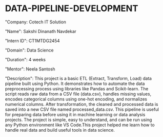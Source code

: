 # DATA-PIPELINE-DEVELOPMENT
"Company: Cotech IT Solution

"Name": Sakshi Dinanath Navdekar

"Intern ID": CT1MTDG2454

"Domain": Data Science

"Duration": 4 weeks

"Mentor": Neela Santosh

"Description": This project is a basic ETL (Extract, Transform, Load) data pipeline built using Python. It demonstrates how to automate the data preprocessing process using libraries like Pandas and Scikit-learn. The script reads raw data from a CSV file (data.csv), handles missing values, encodes categorical columns using one-hot encoding, and normalizes numerical columns. After transformation, the cleaned and processed data is saved into a new CSV file named processed_data.csv. This pipeline is useful for preparing data before using it in machine learning or data analysis projects. The project is simple, easy to understand, and can be run using any Python environment like VS Code.This project helped me learn how to handle real data and build useful tools in data science.
